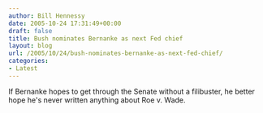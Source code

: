 ```yaml
---
author: Bill Hennessy
date: 2005-10-24 17:31:49+00:00
draft: false
title: Bush nominates Bernanke as next Fed chief
layout: blog
url: /2005/10/24/bush-nominates-bernanke-as-next-fed-chief/
categories:
- Latest
---
```


If Bernanke hopes to get through the Senate without a filibuster, he better hope he's never written anything about Roe v. Wade.
